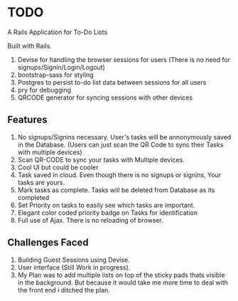 # TODO
A Rails Application for To-Do Lists  

Built with Rails.

1. Devise for handling the browser sessions for users (There is no need for signups/Signin/Login/Logout)
2. bootstrap-sass for styling
3. Postgres to persist to-do list data between sessions for all users
4. pry for debugging
5. QRCODE generator for syncing sessions with other devices

## Features

1. No signups/Signins necessary. User's tasks will be annonymously saved in the Database.
 (Users can just scan the QR Code to sync their Tasks with multiple devices)
2. Scan QR-CODE to sync your tasks with Multiple devices.
3. Cool UI but could be cooler
4. Task saved in cloud. Even though there is no signups or signins, Your tasks are yours.
5. Mark tasks as complete. Tasks will be deleted from Database as its completed
6. Set Priority on tasks to easily see which tasks are important.
7. Elegant color coded priority badge on Tasks for identification
8. Full use of Ajax. There is no reloading of browser.


## Challenges Faced

1. Building Guest Sessions using Devise.
2. User interface (Still Work in progress).
3. My Plan was to add multiple lists on top of the sticky pads thats visible in the background.
   But because it would take me more time to deal with the front end i ditched the plan.
